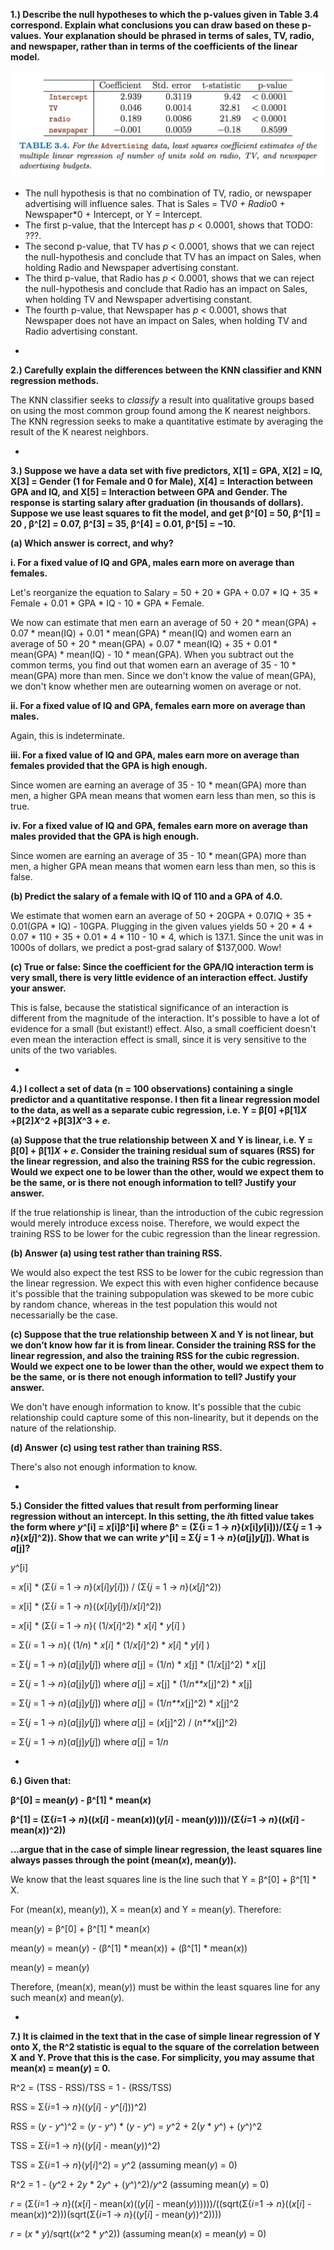 **1.) Describe the null hypotheses to which the p-values given in Table 3.4 correspond. Explain what conclusions you can draw based on these p-values. Your explanation should be phrased in terms of sales, TV, radio, and newspaper, rather than in terms of the coefficients of the linear model.**

![](../images/table-3-4.png)


* The null hypothesis is that no combination of TV, radio, or newspaper advertising will influence sales.  That is Sales = TV*0 + Radio*0 + Newspaper*0 + Intercept, or Y = Intercept.
* The first p-value, that the Intercept has *p* < 0.0001, shows that TODO: ???.
* The second p-value, that TV has *p* < 0.0001, shows that we can reject the null-hypothesis and conclude that TV has an impact on Sales, when holding Radio and Newspaper advertising constant.
* The third p-value, that Radio has *p* < 0.0001, shows that we can reject the null-hypothesis and conclude that Radio has an impact on Sales, when holding TV and Newspaper advertising constant.
* The fourth p-value, that Newspaper has *p* < 0.0001, shows that Newspaper does not have an impact on Sales, when holding TV and Radio advertising constant.

-


**2.) Carefully explain the differences between the KNN classifier and KNN regression methods.**

The KNN classifier seeks to *classify* a result into qualitative groups based on using the most common group found among the K nearest neighbors.  The KNN regression seeks to make a quantitative estimate by averaging the result of the K nearest neighbors.

-


**3.) Suppose we have a data set with five predictors, X[1] = GPA, X[2] = IQ, X[3] = Gender (1 for Female and 0 for Male), X[4] = Interaction between GPA and IQ, and X[5] = Interaction between GPA and Gender. The response is starting salary after graduation (in thousands of dollars). Suppose we use least squares to fit the model, and get β^[0] = 50, β^[1] = 20 , β^[2] = 0.07, β^[3] = 35, β^[4] = 0.01, β^[5] = −10.**

**(a) Which answer is correct, and why?**

**i. For a fixed value of IQ and GPA, males earn more on average than females.**

Let's reorganize the equation to Salary = 50 + 20 * GPA + 0.07 * IQ + 35 * Female + 0.01 * GPA * IQ - 10 * GPA * Female.

We now can estimate that men earn an average of 50 + 20 * mean(GPA) + 0.07 * mean(IQ) + 0.01 * mean(GPA) * mean(IQ) and women earn an average of 50 + 20 * mean(GPA) + 0.07 * mean(IQ) + 35 + 0.01 * mean(GPA) * mean(IQ) - 10 * mean(GPA).  When you subtract out the common terms, you find out that women earn an average of 35 - 10 * mean(GPA) more than men.  Since we don't know the value of mean(GPA), we don't know whether men are outearning women on average or not.

**ii. For a fixed value of IQ and GPA, females earn more on average than males.**

Again, this is indeterminate.

**iii. For a fixed value of IQ and GPA, males earn more on average than females provided that the GPA is high enough.**

Since women are earning an average of 35 - 10 * mean(GPA) more than men, a higher GPA mean means that women earn less than men, so this is true.

**iv. For a fixed value of IQ and GPA, females earn more on average than males provided that the GPA is high enough.**

Since women are earning an average of 35 - 10 * mean(GPA) more than men, a higher GPA mean means that women earn less than men, so this is false.

**(b) Predict the salary of a female with IQ of 110 and a GPA of 4.0.**

We estimate that women earn an average of 50 + 20GPA + 0.07IQ + 35 + 0.01(GPA * IQ) - 10GPA.  Plugging in the given values yields 50 + 20 * 4 + 0.07 * 110 + 35 + 0.01 * 4 * 110 - 10 * 4, which is 137.1.  Since the unit was in 1000s of dollars, we predict a post-grad salary of $137,000.  Wow!

**(c) True or false: Since the coefficient for the GPA/IQ interaction term is very small, there is very little evidence of an interaction effect. Justify your answer.**

This is false, because the statistical significance of an interaction is different from the magnitude of the interaction.  It's possible to have a lot of evidence for a small (but existant!) effect.  Also, a small coefficient doesn't even mean the interaction effect is small, since it is very sensitive to the units of the two variables.

-


**4.) I collect a set of data (n = 100 observations) containing a single predictor and a quantitative response. I then fit a linear regression model to the data, as well as a separate cubic regression, i.e. Y = β[0] +β[1]*X* +β[2]*X*^2 +β[3]*X*^3 + *e*.**

**(a) Suppose that the true relationship between X and Y is linear, i.e. Y = β[0] + β[1]*X* + *e*. Consider the training residual sum of squares (RSS) for the linear regression, and also the training RSS for the cubic regression. Would we expect one to be lower than the other, would we expect them to be the same, or is there not enough information to tell? Justify your answer.**

If the true relationship is linear, than the introduction of the cubic regression would merely introduce excess noise.  Therefore, we would expect the training RSS to be lower for the cubic regression than the linear regression.

**(b) Answer (a) using test rather than training RSS.**

We would also expect the test RSS to be lower for the cubic regression than the linear regression.  We expect this with even higher confidence because it's possible that the training subpopulation was skewed to be more cubic by random chance, whereas in the test population this would not necessarially be the case.

**(c) Suppose that the true relationship between X and Y is not linear, but we don’t know how far it is from linear. Consider the training RSS for the linear regression, and also the training RSS for the cubic regression. Would we expect one to be lower than the other, would we expect them to be the same, or is there not enough information to tell? Justify your answer.**

We don't have enough information to know.  It's possible that the cubic relationship could capture some of this non-linearity, but it depends on the nature of the relationship.

**(d) Answer (c) using test rather than training RSS.**

There's also not enough information to know.

-


**5.) Consider the fitted values that result from performing linear regression without an intercept. In this setting, the *i*th fitted value takes the form where *y*^[i] = *x*[i]β^[i] where β^ = (Σ{i = 1 -> *n*}(*x*[i]*y*[i]))/(Σ{*j* = 1 -> *n*}(*x*[*j*]^2)).  Show that we can write *y*^[i] = Σ{*j* = 1 -> *n*}(*a*[j]*y*[*j*]).  What is *a*[j]?**

*y*^[i]

= *x*[i] * (Σ{*i* = 1 -> *n*}(*x*[*i*]*y*[*i*])) / (Σ{*j* = 1 -> *n*}(*x*[*j*]^2))

= *x*[i] * (Σ{*i* = 1 -> *n*}((*x*[*i*]*y*[*i*])/*x*[*i*]^2))

= *x*[i] * (Σ{*i* = 1 -> *n*}( (1/*x*[*i*]^2) * *x*[*i*] * *y*[*i*] )

= Σ{*i* = 1 -> *n*}( (1/*n*) * *x*[*i*] * (1/*x*[*i*]^2) * *x*[*i*] * *y*[*i*] )

= Σ{*j* = 1 -> *n*}(*a*[j]*y*[*j*]) where *a*[j] = (1/*n*) * *x*[j] * (1/*x*[j]^2) * *x*[j]

= Σ{*j* = 1 -> *n*}(*a*[j]*y*[*j*]) where *a*[j] = *x*[j] * (1/*n**x*[j]^2) * *x*[j]

= Σ{*j* = 1 -> *n*}(*a*[j]*y*[*j*]) where *a*[j] = (1/*n**x*[j]^2) * *x*[j]^2

= Σ{*j* = 1 -> *n*}(*a*[j]*y*[*j*]) where *a*[j] = (*x*[j]^2) / (*n**x*[j]^2)

= Σ{*j* = 1 -> *n*}(*a*[j]*y*[*j*]) where *a*[j] = 1/*n*

-


**6.) Given that:**

**β^[0] = mean(*y*) - β^[1] * mean(*x*)**

**β^[1] = (Σ{*i*=1 -> *n*}((*x*[*i*] - mean(*x*))(*y*[*i*] - mean(*y*))))/(Σ{*i*=1 -> *n*}((*x*[*i*] - mean(*x*))^2))**

**...argue that in the case of simple linear regression, the least squares line always passes through the point (mean(*x*), mean(*y*)).**

We know that the least squares line is the line such that Y = β^[0] + β^[1] * X.

For (mean(*x*), mean(*y*)), X = mean(*x*) and Y = mean(*y*).  Therefore:

mean(*y*) = β^[0] + β^[1] * mean(*x*)

mean(*y*) = mean(*y*) - (β^[1] * mean(*x*)) + (β^[1] * mean(*x*))

mean(*y*) = mean(*y*)

Therefore, (mean(*x*), mean(*y*)) must be within the least squares line for any such mean(*x*) and mean(*y*).

-


**7.) It is claimed in the text that in the case of simple linear regression of Y onto X, the R^2 statistic is equal to the square of the correlation between X and Y. Prove that this is the case. For simplicity, you may assume that mean(*x*) = mean(*y*) = 0.**

R^2 = (TSS - RSS)/TSS = 1 - (RSS/TSS)

RSS = Σ{*i*=1 -> *n*}((*y*[*i*] - *y*^[*i*]))^2)

RSS = (*y* - *y*^)^2 = (*y* - *y*^) * (*y* - *y*^) = *y*^2 + 2(*y* * *y*^) + (*y*^)^2

TSS = Σ{*i*=1 -> *n*}((*y*[*i*] - mean(*y*))^2)

TSS = Σ{*i*=1 -> *n*}(*y*[*i*]^2) = *y*^2 (assuming mean(*y*) = 0)

R^2 = 1 - (*y*^2 + 2*y* * 2*y*^ + (*y*^)^2)/*y*^2 (assuming mean(*y*) = 0)

*r* = (Σ{*i*=1 -> *n*}((*x*[*i*] - mean(*x*)((*y*[*i*] - mean(*y*))))))/((sqrt(Σ{*i*=1 -> *n*}((*x*[*i*] - mean(*x*))^2)))(sqrt(Σ{*i*=1 -> *n*}((*y*[*i*] - mean(*y*))^2))))

*r* = (*x* * *y*)/sqrt((*x*^2 * *y*^2)) (assuming mean(*x*) = mean(*y*) = 0)
